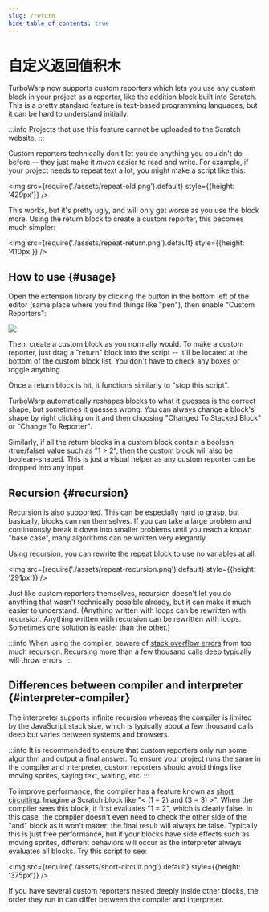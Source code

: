 ```yaml
---
slug: /return
hide_table_of_contents: true
---
```


# 自定义返回值积木

TurboWarp now supports custom reporters which lets you use any custom block in your project as a reporter, like the addition block built into Scratch. This is a pretty standard feature in text-based programming languages, but it can be hard to understand initially.

:::info
Projects that use this feature cannot be uploaded to the Scratch website.
:::

Custom reporters technically don't let you do anything you couldn't do before -- they just make it *much* easier to read and write. For example, if your project needs to repeat text a lot, you might make a script like this:

<!-- sorry for the bitmaps, scratchblocks was broken when I made these https://github.com/scratchblocks/scratchblocks/issues/486 -->

<img src={require('./assets/repeat-old.png').default} style={{height: '429px'}} />

This works, but it's pretty ugly, and will only get worse as you use the block more. Using the return block to create a custom reporter, this becomes much simpler:

<img src={require('./assets/repeat-return.png').default} style={{height: '410px'}} />

## How to use {#usage}

Open the extension library by clicking the button in the bottom left of the editor (same place where you find things like "pen"), then enable "Custom Reporters":

![](./assets/return-library.png)

Then, create a custom block as you normally would. To make a custom reporter, just drag a "return" block into the script -- it'll be located at the bottom of the custom block list. You don't have to check any boxes or toggle anything.

Once a return block is hit, it functions similarly to "stop this script".

TurboWarp automatically reshapes blocks to what it guesses is the correct shape, but sometimes it guesses wrong. You can always change a block's shape by right clicking on it and then choosing "Changed To Stacked Block" or "Change To Reporter".

Similarly, if all the return blocks in a custom block contain a boolean (true/false) value such as "1 > 2", then the custom block will also be boolean-shaped. This is just a visual helper as any custom reporter can be dropped into any input.

## Recursion {#recursion}

Recursion is also supported. This can be especially hard to grasp, but basically, blocks can run themselves. If you can take a large problem and continuously break it down into smaller problems until you reach a known "base case", many algorithms can be written very elegantly.

Using recursion, you can rewrite the repeat block to use no variables at all:

<img src={require('./assets/repeat-recursion.png').default} style={{height: '291px'}} />

Just like custom reporters themselves, recursion doesn't let you do anything that wasn't technically possible already, but it can make it much easier to understand. (Anything written with loops can be rewritten with recursion. Anything written with recursion can be rewritten with loops. Sometimes one solution is easier than the other.)

:::info
When using the compiler, beware of [stack overflow errors](https://en.wikipedia.org/wiki/Stack_overflow) from too much recursion. Recursing more than a few thousand calls deep typically will throw errors.
:::

## Differences between compiler and interpreter {#interpreter-compiler}

The interpreter supports infinite recursion whereas the compiler is limited by the JavaScript stack size, which is typically about a few thousand calls deep but varies between systems and browsers.

:::info
It is recommended to ensure that custom reporters only run some algorithm and output a final answer. To ensure your project runs the same in the compiler and interpreter, custom reporters should avoid things like moving sprites, saying text, waiting, etc.
:::

To improve performance, the compiler has a feature known as [short circuiting](https://en.wikipedia.org/wiki/Short-circuit_evaluation). Imagine a Scratch block like "&lt; (1 = 2) and (3 = 3) &gt;". When the compiler sees this block, it first evaluates "1 = 2", which is clearly false. In this case, the compiler doesn't even need to check the other side of the "and" block as it won't matter: the final result will always be false. Typically this is just free performance, but if your blocks have side effects such as moving sprites, different behaviors will occur as the interpreter always evaluates all blocks. Try this script to see:

<img src={require('./assets/short-circuit.png').default} style={{height: '375px'}} />

If you have several custom reporters nested deeply inside other blocks, the order they run in can differ between the compiler and interpreter.
